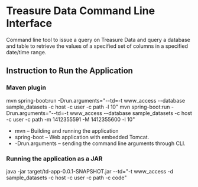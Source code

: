 <h1>Treasure Data Command Line Interface</h1>
Command line tool to issue a query on Treasure Data and query a database and table to retrieve the values of a specified set of columns in a specified date/time range.

<h2>Instruction to Run the Application</h2>

<h3>Maven plugin</h3>

mvn spring-boot:run -Drun.arguments="--td=-t www_access --database sample_datasets -c host -c user -c path -l 10"
mvn spring-boot:run -Drun.arguments="--td=-t www_access --database sample_datasets -c host -c user -c path -m 1412355591 -M 1412355600 -l 10"

<ul>
<li>mvn – Building and running the application
<li>spring-boot – Web application with embedded Tomcat.
<li>-Drun.arguments – sending the command line arguments through CLI.
</ul>

<h3>Running the application as a JAR</h3>
java -jar target/td-app-0.0.1-SNAPSHOT.jar --td="-t www_access -d sample_datasets -c host -c user -c path -c code"
